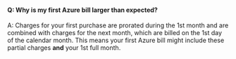 

#### Q: Why is my first Azure bill larger than expected?

A: Charges for your first purchase are prorated during the 
1st month and are combined with charges for the next month, 
which are billed on the 1st day of the calendar month.
This means your first Azure bill might include these 
partial charges **and** your 1st full month. 